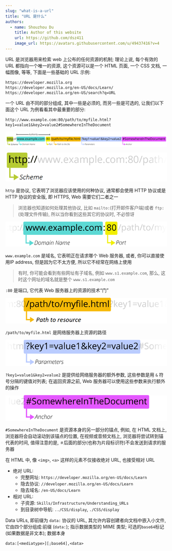 ```yaml
---
slug: "what-is-a-url"
title: "URL 是什么"
authors:
  - name: Shouzhou Du
    title: Author of this website
    url: https://github.com/dsz411
    image_url: https://avatars.githubusercontent.com/u/49437416?v=4
---
```


URL 是浏览器用来检索 web 上公布的任何资源的机制; 理论上说, 每个有效的 URL 都指向一个唯一的资源, 这个资源可以是一个 HTML 页面, 一个 CSS 文档, 一幅图像, 等等, 下面是一些基础的 URL 示例:

```
https://developer.mozilla.org
https://developer.mozilla.org/en-US/docs/Learn/
https://developer.mozilla.org/en-US/search?q=URL
```

一个 URL 由不同的部分组成, 其中一些是必须的, 而另一些是可选的, 让我们以下面这个 URL 为例看看其中最重要的部分:

<!--truncate-->

```
http://www.example.com:80/path/to/myfile.html?key1=value1&key2=value2#SomewhereInTheDocument
```

![./01.png](./01.png)

![07](./07.png)

`http` 是协议, 它表明了浏览器应该使用的何种协议, 通常都会使用 HTTP 协议或是 HTTP 协议的安全版, 即 HTTPS, Web 需要它们二者之一

> 浏览器也知道如何处理其他协议, 比如 `mailto:`(打开邮件客户端)或者 `ftp:`(处理文件传输), 所以当你看到这些其它的协议时, 不必惊讶

![02](./02.png)

`www.example.com` 是域名, 它表明正在请求哪个 Web 服务器, 或者, 你可以直接使用IP address, 但是因为它不太方便, 所以它不经常在网络上使用

> 有时, 你可能会看到有些网址有子域名, 例如 `www.s1.example.com`, 那么, 这时这个网址的域名就是整个 `www.s1.example.com`

`:80` 是端口, 它代表 Web 服务器上的资源的技术“门”

![03](./03.png)

`/path/to/myfile.html` 是网络服务器上资源的路径

![04](./04.png)

`?key1=value1&key2=value2` 是提供给网络服务器的额外参数, 这些参数是用 `&` 符号分隔的键值对列表; 在返回资源之前, Web 服务器可以使用这些参数来执行额外的操作

![05](./05.png)

`#SomewhereInTheDocument` 是资源本身的另一部分的锚点, 例如, 在 HTML 文档上, 浏览器将会自动滚动到该锚点的位置, 在视频或音频文档上, 浏览器将尝试转到锚代表的时间, 值得注意的是, `＃`后面的部分(也称为片段标识符)不会发送到请求的服务器

在 HTML 中, 像 `<img>`, `<a>` 这样的元素不仅接收绝对 URL, 也接受相对 URL

- 绝对 URL:
  - 完整网址: `https://developer.mozilla.org/en-US/docs/Learn`
  - 隐去协议: `//developer.mozilla.org/en-US/docs/Learn`
  - 隐去域名: `/en-US/docs/Learn`
- 相对 URL:
  - 子资源: `Skills/Infrastructure/Understanding_URLs`
  - 到目录树中导航: `../CSS/display`, `./CSS/display`

Data URLs, 即前缀为 `data:` 协议的 URL, 其允许内容创建者向文档中嵌入小文件, 它由四个部分组成:前缀 (`data:`); 指示数据类型的 MIME 类型; 可选的`base64`标记(如果数据是非文本); 数据本身

```
data:[<mediatype>][;base64],<data>
```

